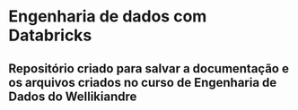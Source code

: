 # Engenharia de dados com Databricks 

## Repositório criado para salvar a documentação e os arquivos criados no curso de Engenharia de Dados do Wellikiandre